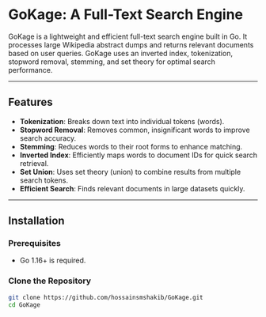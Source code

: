 # GoKage: A Full-Text Search Engine

GoKage is a lightweight and efficient full-text search engine built in Go. It processes large Wikipedia abstract dumps and returns relevant documents based on user queries. GoKage uses an inverted index, tokenization, stopword removal, stemming, and set theory for optimal search performance.

---

## Features

- **Tokenization**: Breaks down text into individual tokens (words).
- **Stopword Removal**: Removes common, insignificant words to improve search accuracy.
- **Stemming**: Reduces words to their root forms to enhance matching.
- **Inverted Index**: Efficiently maps words to document IDs for quick search retrieval.
- **Set Union**: Uses set theory (union) to combine results from multiple search tokens.
- **Efficient Search**: Finds relevant documents in large datasets quickly.

---

## Installation

### Prerequisites

- Go 1.16+ is required.

### Clone the Repository

```bash
git clone https://github.com/hossainsmshakib/GoKage.git
cd GoKage
